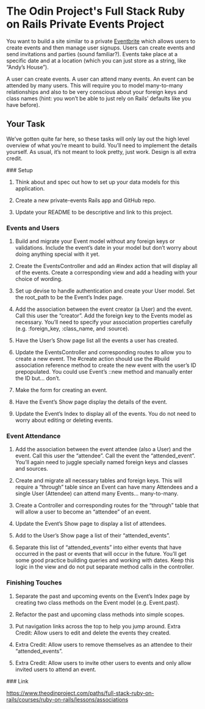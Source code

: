 # The Odin Project's Full Stack Ruby on Rails Private Events Project


You want to build a site similar to a private [Eventbrite](https://www.eventbrite.com) which allows users to create events and then manage user signups. Users can create events and send invitations and parties (sound familiar?). Events take place at a specific date and at a location (which you can just store as a string, like “Andy’s House”).

A user can create events. A user can attend many events. An event can be attended by many users. This will require you to model many-to-many relationships and also to be very conscious about your foreign keys and class names (hint: you won’t be able to just rely on Rails’ defaults like you have before).

## Your Task


We’ve gotten quite far here, so these tasks will only lay out the high level overview of what you’re meant to build. You’ll need to implement the details yourself. As usual, it’s not meant to look pretty, just work. Design is all extra credit.

### Setup

1. Think about and spec out how to set up your data models for this application.

2. Create a new private-events Rails app and GitHub repo.

3. Update your README to be descriptive and link to this project.


### Events and Users

1. Build and migrate your Event model without any foreign keys or validations. Include the event’s date in your model but don’t worry about doing anything special with it yet.

2. Create the EventsController and add an #index action that will display all of the events. Create a corresponding view and add a heading with your choice of wording.

3. Set up devise to handle authentication and create your User model. Set the root_path to be the Event’s Index page.

4. Add the association between the event creator (a User) and the event. Call this user the “creator”. Add the foreign key to the Events model as necessary. You’ll need to specify your association properties carefully (e.g. :foreign_key, :class_name, and :source).

5. Have the User’s Show page list all the events a user has created.

6. Update the EventsController and corresponding routes to allow you to create a new event. The #create action should use the #build association reference method to create the new event with the user’s ID prepopulated. You could use Event’s ::new method and manually enter the ID but… don’t.

7. Make the form for creating an event.

8. Have the Event’s Show page display the details of the event.

9. Update the Event’s Index to display all of the events. You do not need to worry about editing or deleting events.


### Event Attendance

1. Add the association between the event attendee (also a User) and the event. Call this user the “attendee”. Call the event the “attended_event”. You’ll again need to juggle specially named foreign keys and classes and sources.

2. Create and migrate all necessary tables and foreign keys. This will require a “through” table since an Event can have many Attendees and a single User (Attendee) can attend many Events… many-to-many.

3. Create a Controller and corresponding routes for the “through” table that will allow a user to become an “attendee” of an event.

4. Update the Event’s Show page to display a list of attendees.

5. Add to the User’s Show page a list of their “attended_events”.

6. Separate this list of “attended_events” into either events that have occurred in the past or events that will occur in the future. You’ll get some good practice building queries and working with dates. Keep this logic in the view and do not put separate method calls in the controller.


### Finishing Touches

1. Separate the past and upcoming events on the Event’s Index page by creating two class methods on the Event model (e.g. Event.past).

2. Refactor the past and upcoming class methods into simple scopes.

3. Put navigation links across the top to help you jump around.
Extra Credit: Allow users to edit and delete the events they created.

4. Extra Credit: Allow users to remove themselves as an attendee to their “attended_events”.

5. Extra Credit: Allow users to invite other users to events and only allow invited users to attend an event.

### Link

https://www.theodinproject.com/paths/full-stack-ruby-on-rails/courses/ruby-on-rails/lessons/associations
